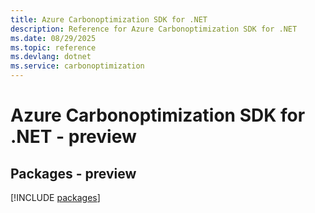 ```yaml
---
title: Azure Carbonoptimization SDK for .NET
description: Reference for Azure Carbonoptimization SDK for .NET
ms.date: 08/29/2025
ms.topic: reference
ms.devlang: dotnet
ms.service: carbonoptimization
---
```

# Azure Carbonoptimization SDK for .NET - preview
## Packages - preview
[!INCLUDE [packages](carbonoptimization-index.md)]